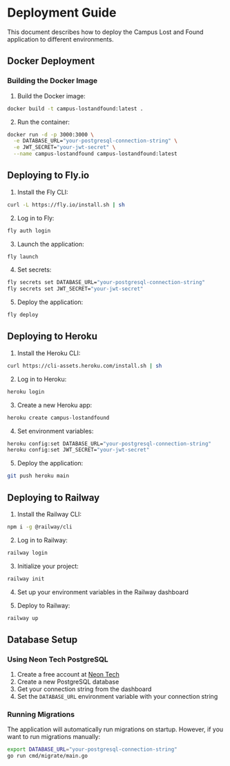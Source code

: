 # Deployment Guide

This document describes how to deploy the Campus Lost and Found application to different environments.

## Docker Deployment

### Building the Docker Image

1. Build the Docker image:
```bash
docker build -t campus-lostandfound:latest .
```

2. Run the container:
```bash
docker run -d -p 3000:3000 \
  -e DATABASE_URL="your-postgresql-connection-string" \
  -e JWT_SECRET="your-jwt-secret" \
  --name campus-lostandfound campus-lostandfound:latest
```

## Deploying to Fly.io

1. Install the Fly CLI:
```bash
curl -L https://fly.io/install.sh | sh
```

2. Log in to Fly:
```bash
fly auth login
```

3. Launch the application:
```bash
fly launch
```

4. Set secrets:
```bash
fly secrets set DATABASE_URL="your-postgresql-connection-string"
fly secrets set JWT_SECRET="your-jwt-secret"
```

5. Deploy the application:
```bash
fly deploy
```

## Deploying to Heroku

1. Install the Heroku CLI:
```bash
curl https://cli-assets.heroku.com/install.sh | sh
```

2. Log in to Heroku:
```bash
heroku login
```

3. Create a new Heroku app:
```bash
heroku create campus-lostandfound
```

4. Set environment variables:
```bash
heroku config:set DATABASE_URL="your-postgresql-connection-string"
heroku config:set JWT_SECRET="your-jwt-secret"
```

5. Deploy the application:
```bash
git push heroku main
```

## Deploying to Railway

1. Install the Railway CLI:
```bash
npm i -g @railway/cli
```

2. Log in to Railway:
```bash
railway login
```

3. Initialize your project:
```bash
railway init
```

4. Set up your environment variables in the Railway dashboard

5. Deploy to Railway:
```bash
railway up
```

## Database Setup

### Using Neon Tech PostgreSQL

1. Create a free account at [Neon Tech](https://neon.tech/)
2. Create a new PostgreSQL database
3. Get your connection string from the dashboard
4. Set the `DATABASE_URL` environment variable with your connection string

### Running Migrations

The application will automatically run migrations on startup. However, if you want to run migrations manually:

```bash
export DATABASE_URL="your-postgresql-connection-string"
go run cmd/migrate/main.go
```
